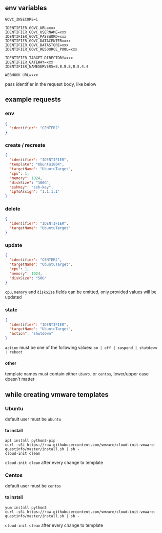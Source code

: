## env variables
```
GOVC_INSECURE=1

IDENTIFIER_GOVC_URL=xxx
IDENTIFIER_GOVC_USERNAME=xxx
IDENTIFIER_GOVC_PASSWORD=xxx
IDENTIFIER_GOVC_DATACENTER=xxx
IDENTIFIER_GOVC_DATASTORE=xxx
IDENTIFIER_GOVC_RESOURCE_POOL=xxx

IDENTIFIER_TARGET_DIRECTORY=xxx
IDENTIFIER_GATEWAY=xxx
IDENTIFIER_NAMESERVERS=8.8.8.8,8.8.4.4

WEBHOOK_URL=xxx
```
pass identifier in the request body, like below

## example requests
### env
```json
{
  "identifier": "CENTER2"
}
```
### create / recreate
```json
{
  "identifier": "IDENTIFIER",
  "template": "Ubuntu1804",
  "targetName": "UbuntuTarget",
  "cpu": 1,
  "memory": 1024,
  "diskSize": "100G",
  "sshKey": "ssh-key",
  "ipToAssign": "1.1.1.1"
}
```
### delete
```json
{
  "identifier": "IDENTIFIER",
  "targetName": "UbuntuTarget"
}
```
### update
```json
{
  "identifier": "CENTER2",
  "targetName": "UbuntuTarget",
  "cpu": 1,
  "memory": 1024,
  "diskSize": "50G"
}
```
`cpu`, `memory` and `diskSize` fields can be omitted, only provided values will be updated 
### state
```json
{
  "identifier": "IDENTIFIER",
  "targetName": "UbuntuTarget",
  "action": "shutdown"
}
```
`action` must be one of the following values: `on | off | suspend | shutdown | reboot`
#### other
template names must contain either `ubuntu` or `centos`, lower/upper case doesn't matter

## while creating vmware templates

### Ubuntu
default user must be `ubuntu`

#### to install
```
apt install python3-pip
curl -sSL https://raw.githubusercontent.com/vmware/cloud-init-vmware-guestinfo/master/install.sh | sh -
cloud-init clean
```
`cloud-init clean` after every change to template
### Centos
default user must be `centos`

#### to install
```
yum install python3
curl -sSL https://raw.githubusercontent.com/vmware/cloud-init-vmware-guestinfo/master/install.sh | sh -
```
`cloud-init clean` after every change to template
